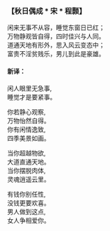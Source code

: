 ### 【秋日偶成 * 宋 * 程颢】
闲来无事不从容，睡觉东窗日已红；\
万物静观皆自得，四时佳兴与人同。\
道通天地有形外，思入风云变态中；\
富贵不淫贫贱乐，男儿到此是豪雄。

#### 新译：

闲人眼里无急事,\
睡觉才是要紧事。

你若静心观察,\
万物怡然自得。\
你有闲情逸致,\
四季美景如画。

当你超越物欲,\
大道直通天地。\
当你摆脱肉体,\
灵魂逍遥云里。

有钱你别任性,\
没钱更要欢喜。\
男人做到这点,\
女人争相爱你。
